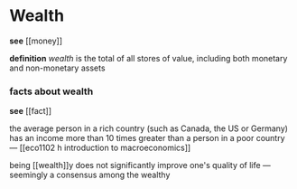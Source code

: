 # Wealth

**see** [[money]]

**definition** _wealth_ is the total of all stores of value, including both monetary and non-monetary assets

### facts about wealth

**see** [[fact]]

the average person in a rich country (such as Canada, the US or Germany) has an income more than 10 times greater than a person in a poor country &mdash; [[eco1102 h introduction to macroeconomics]]

being [[wealth]]y does not significantly improve one's quality of life &mdash; seemingly a consensus among the wealthy
